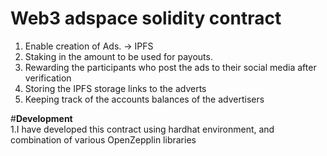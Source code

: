 # Web3 adspace solidity contract
1.  Enable creation of Ads. -> IPFS
2.  Staking in the amount to be used for payouts.
3.  Rewarding the participants who post the ads to their social media after verification
4.  Storing the IPFS storage links to the adverts
5.  Keeping track of the accounts balances of the advertisers


#**Development** <br/>
1.I have developed this contract using hardhat environment, and combination of various OpenZepplin libraries

